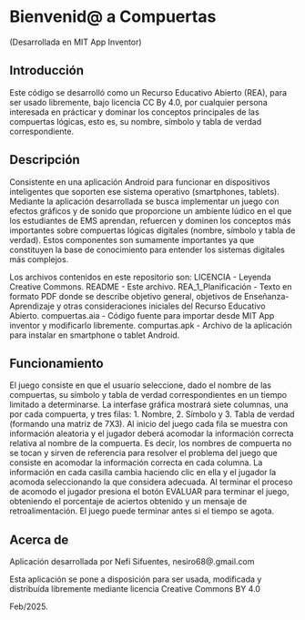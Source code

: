 # Bienvenid@ a Compuertas
(Desarrollada en MIT App Inventor)

## Introducción

Este código se desarrolló como un Recurso Educativo Abierto (REA), para ser usado libremente, bajo licencia CC By 4.0, por cualquier persona interesada en prácticar y dominar los conceptos principales de las compuertas lógicas, esto es, su nombre, símbolo y tabla de verdad correspondiente.

## Descripción

Consistente en una aplicación Android para funcionar en dispositivos inteligentes que soporten ese sistema operativo (smartphones, tablets). Mediante la aplicación desarrollada se busca implementar un juego con efectos gráficos y de sonido que proporcione un ambiente lúdico en el que los estudiantes de EMS aprendan, refuercen y dominen los conceptos más importantes sobre compuertas lógicas digitales (nombre, símbolo y tabla de verdad). Estos componentes son sumamente importantes ya que constituyen la base de conocimiento para entender los sistemas digitales más complejos.

Los archivos contenidos en este repositorio son:
LICENCIA - Leyenda Creative Commons.
README - Este archivo.
REA_1_Planificación - Texto en formato PDF donde se describe objetivo general, objetivos de Enseñanza-Aprendizaje y otras consideraciones iniciales del Recurso Educativo Abierto.
compuertas.aia - Código fuente para importar desde MIT App inventor y modificarlo libremente.
compurtas.apk - Archivo de la aplicación para instalar en smartphone o tablet Android.

## Funcionamiento

El juego consiste en que el usuario seleccione, dado el nombre de las compuertas, su símbolo y tabla de verdad correspondientes en un tiempo limitado a determinarse.
La interfase gráfica mostrará siete columnas, una por cada compuerta, y tres filas: 1. Nombre, 2. Símbolo y 3. Tabla de verdad (formando una matriz de 7X3).
Al inicio del juego cada fila se muestra con información aleatoria y el jugador deberá acomodar la información correcta relativa al nombre de la compuerta. Es decir, los nombres de compuerta no se tocan y sirven de referencia para resolver el problema del juego que consiste en acomodar la información correcta en cada columna.
La información en cada casilla cambia haciendo clic en ella y el jugador la acomoda seleccionando la que considera adecuada.
Al terminar el proceso de acomodo el jugador presiona el botón EVALUAR para terminar el juego, obteniendo el porcentaje de aciertos obtenido y un mensaje de retroalimentación. El juego puede terminar antes si el tiempo se agota.
 
## Acerca de

Aplicación desarrollada por Nefi Sifuentes, nesiro68@.gmail.com

Esta aplicación se pone a disposición para ser usada, modificada y distribuída libremente mediante licencia Creative Commons BY 4.0


Feb/2025.
